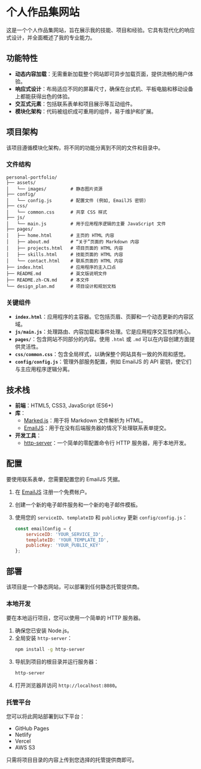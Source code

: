 # 个人作品集网站

这是一个个人作品集网站，旨在展示我的技能、项目和经验。它具有现代化的响应式设计，并全面概述了我的专业能力。

## 功能特性

- **动态内容加载**：无需重新加载整个网站即可异步加载页面，提供流畅的用户体验。
- **响应式设计**：布局适应不同的屏幕尺寸，确保在台式机、平板电脑和移动设备上都能获得出色的体验。
- **交互式元素**：包括联系表单和项目展示等互动组件。
- **模块化架构**：代码被组织成可重用的组件，易于维护和扩展。

## 项目架构

该项目遵循模块化架构，将不同的功能分离到不同的文件和目录中。

### 文件结构

```
personal-portfolio/
├── assets/
│   └── images/         # 静态图片资源
├── config/
│   └── config.js       # 配置文件 (例如, EmailJS 密钥)
├── css/
│   └── common.css      # 共享 CSS 样式
├── js/
│   └── main.js         # 用于应用程序逻辑的主要 JavaScript 文件
├── pages/
│   ├── home.html       # 主页的 HTML 内容
│   ├── about.md        # “关于”页面的 Markdown 内容
│   ├── projects.html   # 项目页面的 HTML 内容
│   ├── skills.html     # 技能页面的 HTML 内容
│   └── contact.html    # 联系页面的 HTML 内容
├── index.html          # 应用程序的主入口点
├── README.md           # 英文版说明文件
├── README.zh-CN.md     # 本文件
└── design_plan.md      # 项目设计和规划文档
```

### 关键组件

- **`index.html`**：应用程序的主容器。它包括页眉、页脚和一个动态更新的内容区域。
- **`js/main.js`**：处理路由、内容加载和事件处理。它是应用程序交互性的核心。
- **`pages/`**：包含网站不同部分的内容。使用 `.html` 或 `.md` 可以在内容创建方面提供灵活性。
- **`css/common.css`**：包含全局样式，以确保整个网站具有一致的外观和感觉。
- **`config/config.js`**：管理外部服务配置，例如 EmailJS 的 API 密钥，使它们与主应用程序逻辑分离。

## 技术栈

- **前端**：HTML5, CSS3, JavaScript (ES6+)
- **库**：
  - [Marked.js](https://marked.js.org/)：用于将 Markdown 文件解析为 HTML。
  - [EmailJS](https://www.emailjs.com/)：用于在没有后端服务器的情况下处理联系表单提交。
- **开发工具**：
  - [http-server](https://www.npmjs.com/package/http-server)：一个简单的零配置命令行 HTTP 服务器，用于本地开发。

## 配置

要使用联系表单，您需要配置您的 EmailJS 凭据。

1.  在 [EmailJS](https://www.emailjs.com/) 注册一个免费帐户。
2.  创建一个新的电子邮件服务和一个新的电子邮件模板。
3.  使用您的 `serviceID`、`templateID` 和 `publicKey` 更新 `config/config.js`：

    ```javascript:f:\ProgramFiles\Code\node\personal-portfolio\config\config.js
    const emailConfig = {
        serviceID: 'YOUR_SERVICE_ID',
        templateID: 'YOUR_TEMPLATE_ID',
        publicKey: 'YOUR_PUBLIC_KEY'
    };
    ```

## 部署

该项目是一个静态网站，可以部署到任何静态托管提供商。

### 本地开发

要在本地运行项目，您可以使用一个简单的 HTTP 服务器。

1.  确保您已安装 Node.js。
2.  全局安装 `http-server`：
    ```bash
    npm install -g http-server
    ```
3.  导航到项目的根目录并运行服务器：
    ```bash
    http-server
    ```
4.  打开浏览器并访问 `http://localhost:8080`。

### 托管平台

您可以将此网站部署到以下平台：

-   GitHub Pages
-   Netlify
-   Vercel
-   AWS S3

只需将项目目录的内容上传到您选择的托管提供商即可。